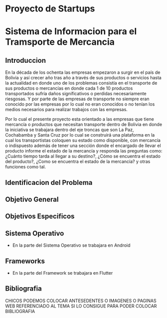 # Proyecto de Startups

# Sistema de Informacion para el Tramsporte de Mercancia

## Introduccion

En la década de los ochenta las empresas empezaron a surgir en el país de Bolivia y así crecer año tras año a través de sus productos o servicios hasta la actualidad en donde uno de los problemas consistía en el transporte de sus productos o mercancías en donde cada 1 de 10 productos transportados sufría daños significativos o perdidas necesariamente riesgosas. Y por parte de las empresas de transporte no siempre eran conocido por las empresas por lo cual no eran conocidos o no tenían los medios necesarios para realizar trabajos con las empresas. 

Por lo cual el presente proyecto esta orientado a las empresas que tiene mercancía o productos que necesitan transporte dentro de Bolivia en donde la iniciativa se trabajara dentro del eje troncas que son La Paz, Cochabamba y Santa Cruz por lo cual se construirá una plataforma en la cual los transportistas coloquen su estado como disponible, con mercancía o indispuesto además de tener una sección donde el encargado de llevar el producto informe el estado de la mercancía y responda las preguntas como: ¿Cuánto tiempo tarda al llegar a su destino?, ¿Cómo se encuentra el estado del producto?, ¿Como se encuentra el estado de la mercancía? y otras funciones como tal.

## Identificacion del Problema


## Objetivo General


## Objetivos Especificos


## Sistema Operativo

 * En la parte del Sistema Operativo se trabajara en Android

## Frameworks

 * En la parte del Framework se trabajara en Flutter

## Bibliografia

CHICOS PODEMOS COLOCAR ANTESEDENTES O IMAGENES O PAGINAS WEB REFERENCIADO AL TEMA SI LO CONSIGUE PARA PODER COLOCAR BIBLIOGRAFIA

 